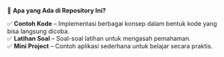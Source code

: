 📂 **Apa yang Ada di Repository Ini?**

✅ **Contoh Kode** – Implementasi berbagai konsep dalam bentuk kode yang bisa langsung dicoba.  
✅ **Latihan Soal** – Soal-soal latihan untuk mengasah pemahaman.  
✅ **Mini Project** – Contoh aplikasi sederhana untuk belajar secara praktis.
